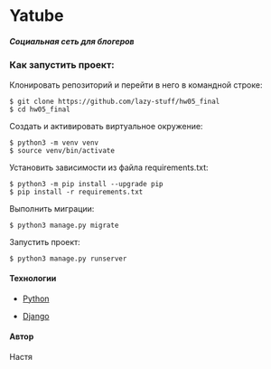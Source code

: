 # Yatube


##### Социальная сеть для блогеров

### Как запустить проект:

Клонировать репозиторий и перейти в него в командной строке:

```
$ git clone https://github.com/lazy-stuff/hw05_final
$ cd hw05_final
```
Cоздать и активировать виртуальное окружение:

```
$ python3 -m venv venv
$ source venv/bin/activate
```

Установить зависимости из файла requirements.txt:

```
$ python3 -m pip install --upgrade pip
$ pip install -r requirements.txt
```

Выполнить миграции:

```
$ python3 manage.py migrate
```

Запустить проект:

```
$ python3 manage.py runserver
```

#### Технологии
  
* [Python](https://www.python.org)

* [Django](https://www.djangoproject.com)

#### Автор
Настя